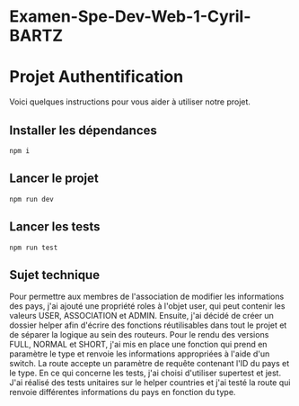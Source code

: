 # Examen-Spe-Dev-Web-1-Cyril-BARTZ

# Projet Authentification

Voici quelques instructions pour vous aider à utiliser notre projet.

## Installer les dépendances

```shell
npm i
```

## Lancer le projet 

```shell
npm run dev
```

## Lancer les tests

```shell
npm run test
```

## Sujet technique

Pour permettre aux membres de l'association de modifier les informations des pays, j'ai ajouté une propriété roles à l'objet user, qui peut contenir les valeurs USER, ASSOCIATION et ADMIN. Ensuite, j'ai décidé de créer un dossier helper afin d'écrire des fonctions réutilisables dans tout le projet et de séparer la logique au sein des routeurs. Pour le rendu des versions FULL, NORMAL et SHORT, j'ai mis en place une fonction qui prend en paramètre le type et renvoie les informations appropriées à l'aide d'un switch. La route accepte un paramètre de requête contenant l'ID du pays et le type. En ce qui concerne les tests, j'ai choisi d'utiliser supertest et jest. J'ai réalisé des tests unitaires sur le helper countries et j'ai testé la route qui renvoie différentes informations du pays en fonction du type.
